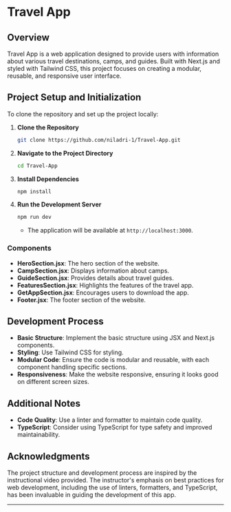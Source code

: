 # Travel App

## Overview

Travel App is a web application designed to provide users with information about various travel destinations, camps, and guides. Built with Next.js and styled with Tailwind CSS, this project focuses on creating a modular, reusable, and responsive user interface.

## Project Setup and Initialization

To clone the repository and set up the project locally:

1. **Clone the Repository**
   ```bash
   git clone https://github.com/niladri-1/Travel-App.git
   ```

2. **Navigate to the Project Directory**
   ```bash
   cd Travel-App
   ```

3. **Install Dependencies**
   ```bash
   npm install
   ```

4. **Run the Development Server**
   ```bash
   npm run dev
   ```
   - The application will be available at `http://localhost:3000`.


### Components

- **HeroSection.jsx**: The hero section of the website.
- **CampSection.jsx**: Displays information about camps.
- **GuideSection.jsx**: Provides details about travel guides.
- **FeaturesSection.jsx**: Highlights the features of the travel app.
- **GetAppSection.jsx**: Encourages users to download the app.
- **Footer.jsx**: The footer section of the website.

## Development Process

- **Basic Structure**: Implement the basic structure using JSX and Next.js components.
- **Styling**: Use Tailwind CSS for styling.
- **Modular Code**: Ensure the code is modular and reusable, with each component handling specific sections.
- **Responsiveness**: Make the website responsive, ensuring it looks good on different screen sizes.


## Additional Notes

- **Code Quality**: Use a linter and formatter to maintain code quality.
- **TypeScript**: Consider using TypeScript for type safety and improved maintainability.

## Acknowledgments

The project structure and development process are inspired by the instructional video provided. The instructor's emphasis on best practices for web development, including the use of linters, formatters, and TypeScript, has been invaluable in guiding the development of this app.

---